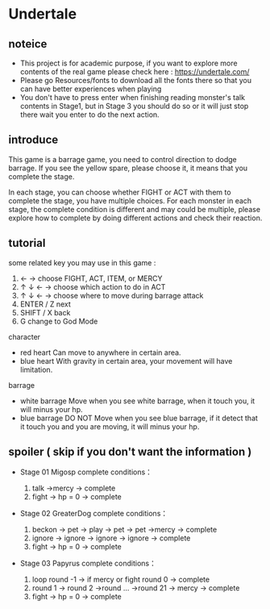 # Undertale

## noteice
- This project is for academic purpose, if you want to explore more contents of the real game please check here : https://undertale.com/
- Please go Resources/fonts to download all the fonts there so that you can have better experiences when playing
- You don't have to press enter when finishing reading monster's talk contents in Stage1, but in Stage 3 you should do so or it will just stop there wait you enter to do the next action.

## introduce
This game is a barrage game, you need to control direction to dodge barrage. If you see the yellow spare, please choose it, it means that you complete the stage.

In each stage, you can choose whether FIGHT or ACT with them to complete the stage, you have multiple choices.
For each monster in each stage, the complete condition is different and may could be multiple, please explore how to complete by doing different actions and check their reaction.

## tutorial
some related key you may use in this game :
1. ← → choose FIGHT, ACT, ITEM, or MERCY
2. ↑ ↓ ← → choose which action to do in ACT
3. ↑ ↓ ← → choose where to move during barrage attack
4. ENTER / Z next
5. SHIFT / X back
6. G change to God Mode

character
- red heart
  Can move to anywhere in certain area.
- blue heart
  With gravity in certain area, your movement will have limitation.

barrage
- white barrage
  Move when you see white barrage, when it touch you, it will minus your hp.
- blue barrage
  DO NOT Move when you see blue barrage, if it detect that it touch you and you are moving, it will minus your hp.

## spoiler ( skip if you don't want the information )
- Stage 01 Migosp complete conditions：
    1. talk ->mercy -> complete
    2. fight -> hp = 0 -> complete

- Stage 02 GreaterDog	complete conditions：
    1. beckon -> pet -> play -> pet -> pet  ->mercy -> complete
    2. ignore -> ignore -> ignore  -> ignore -> complete
    3. fight -> hp = 0 -> complete

- Stage 03 Papyrus complete conditions：
    1. loop round -1 -> if mercy or fight round 0 -> complete
    2. round 1 -> round 2 ->round … ->round 21 -> mercy -> complete
    3. fight -> hp = 0 -> complete



